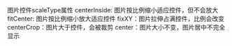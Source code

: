 图片控件scaleType属性
centerInside: 图片按比例缩小适应控件，但不会放大
fitCenter: 图片按比例缩小放大适应控件
fixXY：图片拉伸占满控件，比例会改变
centerCrop：图片大于控件，会被裁剪
center：图片大小不变，图片居中不完全显示